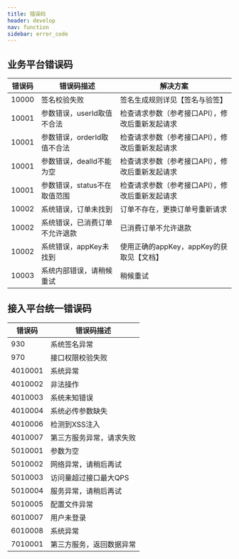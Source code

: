 ```yaml
---
title: 错误码
header: develop
nav: function
sidebar: error_code
---
```


## 业务平台错误码

|错误码|错误码描述|解决方案
|---|---|---|
|10000|签名校验失败|签名生成规则详见【签名与验签】|
|10001|参数错误，userId取值不合法|检查请求参数（参考接口API），修改后重新发起请求|
|10001|参数错误，orderId取值不合法|检查请求参数（参考接口API），修改后重新发起请求|
|10001|参数错误，dealId不能为空|检查请求参数（参考接口API），修改后重新发起请求|
|10001|参数错误，status不在取值范围|检查请求参数（参考接口API），修改后重新发起请求|
|10002|系统错误，订单未找到|订单不存在，更换订单号重新请求|
|10002|系统错误，已消费订单不允许退款|已消费订单不允许退款|
|10002|系统错误，appKey未找到|使用正确的appKey，appKey的获取见【文档】|
|10003|系统内部错误，请稍候重试|稍候重试|

## 接入平台统一错误码 

|错误码|错误码描述|
|----|----|
|930    |系统签名异常|
|970    |接口权限校验失败|
|4010001|系统异常|
|4010002|非法操作|
|4010003|系统未知错误|
|4010004|系统必传参数缺失|
|4010006|检测到XSS注入|
|4010007|第三方服务异常，请求失败|
|5010001|参数为空|
|5010002|网络异常，请稍后再试|
|5010003|访问量超过接口最大QPS|
|5010004|服务异常，请稍后再试|
|5010005|配置文件异常|
|6010007|用户未登录|
|6010008|系统异常|
|7010001|第三方服务，返回数据异常|

<br />

